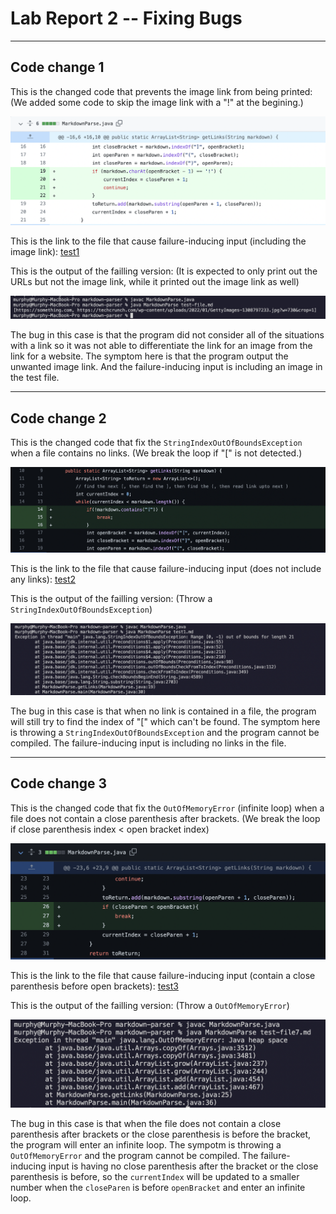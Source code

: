 # Lab Report 2 -- Fixing Bugs
*** 
## Code change 1
This is the changed code that prevents the image link from being printed: (We added some code to skip the image link with a "!" at the begining.)

![image](Pictures/Code1.png)


This is the link to the file that cause failure-inducing input (including the image link): [test1](https://github.com/murph77/Lab_report_2/blob/main/test-file.md) 

This is the output of the failling version: (It is expected to only print out the URLs but not the image link, while it printed out the image link as well) 

![image](Pictures/Fail1.png)


The bug in this case is that the program did not consider all of the situations with a link so it was not able to differentiate the link for an image from the link for a website. The symptom here is that the program output the unwanted image link. And the failure-inducing input is including an image in the test file.

*** 
## Code change 2
This is the changed code that fix the `StringIndexOutOfBoundsException` when a file contains no links. (We break the loop if "[" is not detected.)

![image](Pictures/Code2.png)


This is the link to the file that cause failure-inducing input (does not include any links): [test2](https://github.com/murph77/markdown-parser/blob/main/test1.md) 

This is the output of the failling version: (Throw a `StringIndexOutOfBoundsException`)

![image](Pictures/Fail2.png)


The bug in this case is that when no link is contained in a file, the program will still try to find the index of "[" which can't be found. The symptom here is throwing a `StringIndexOutOfBoundsException` and the program cannot be compiled. The failure-inducing input is including no links in the file. 

*** 
## Code change 3
This is the changed code that fix the `OutOfMemoryError` (infinite loop) when a file does not contain a close parenthesis after brackets. (We break the loop if close parenthesis index < open bracket index)

![image](Pictures/Code3.png)

This is the link to the file that cause failure-inducing input (contain a close parenthesis before open brackets): [test3](https://github.com/murph77/markdown-parser/blob/main/test-file7.md) 

This is the output of the failling version: (Throw a `OutOfMemoryError`)

![image](Pictures/Fail3.png)

The bug in this case is that when the file does not contain a close parenthesis after brackets or the close parenthesis is before the bracket, the program will enter an infinite loop. The sympotm is throwing a `OutOfMemoryError` and the program cannot be compiled. The failure-inducing input is having no close parenthesis after the bracket or the close parenthesis is before, so the `currentIndex` will be updated to a smaller number when the `closeParen` is before `openBracket` and enter an infinite loop. 
